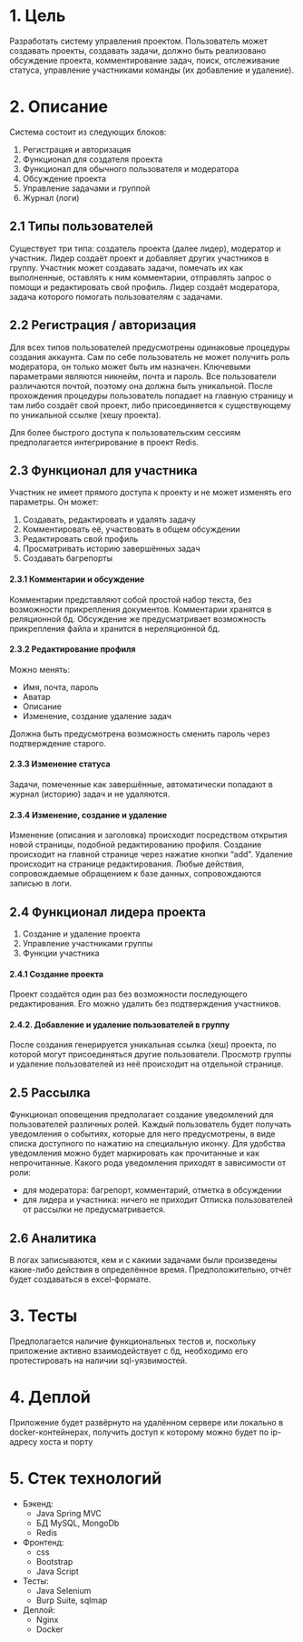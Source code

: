 # 1. Цель
Разработать систему управления проектом. Пользователь может создавать проекты, создавать задачи, должно быть реализовано обсуждение проекта, комментирование задач, поиск, отслеживание статуса, управление участниками команды (их добавление и удаление). 
# 2. Описание
Система состоит из следующих блоков:
 1. Регистрация и авторизация
 2. Функционал для создателя проекта
 3.	Функционал для обычного пользователя и модератора
 4.	Обсуждение проекта
 5.	Управление задачами и группой
 6.	Журнал (логи)
## 2.1 Типы пользователей
Существует три типа: создатель проекта (далее лидер), модератор и участник. Лидер создаёт проект и добавляет других участников в группу. Участник может создавать задачи, помечать их как выполненные, оставлять к ним комментарии, отправлять запрос о помощи и редактировать свой профиль. Лидер создаёт модератора, задача которого помогать пользователям с задачами.
## 2.2 Регистрация / авторизация
Для всех типов пользователей предусмотрены одинаковые процедуры создания аккаунта. Сам по себе пользователь не может получить роль модератора, он только может быть им назначен. Ключевыми параметрами являются никнейм, почта и пароль. Все пользователи различаются почтой, поэтому она должна быть уникальной. После прохождения процедуры пользователь попадает на главную страницу и там либо создаёт свой проект, либо присоединяется к существующему по уникальной ссылке (хешу проекта).

Для более быстрого доступа к пользовательским сессиям предполагается интегрирование в проект Redis. 
## 2.3 Функционал для участника
Участник не имеет прямого доступа к проекту и не может изменять его параметры. Он может:
1. Создавать, редактировать и удалять задачу
2. Комментировать её, участвовать в общем обсуждении
3. Редактировать свой профиль
4. Просматривать историю завершённых задач
5. Создавать багрепорты
#### 2.3.1 Комментарии и обсуждение
Комментарии представляют собой простой набор текста, без возможности прикрепления документов. Комментарии хранятся в реляционной бд. Обсуждение же предусматривает возможность прикрепления файла и хранится в нереляционной бд.
#### 2.3.2 Редактирование профиля
Можно менять:
- Имя, почта, пароль
- Аватар
- Описание
- Изменение, создание удаление задач

Должна быть предусмотрена возможность сменить пароль через подтверждение старого. 
#### 2.3.3 Изменение статуса
Задачи, помеченные как завершённые, автоматически попадают в журнал (историю) задач и не удаляются.
#### 2.3.4 Изменение, создание и удаление
Изменение (описания и заголовка) происходит посредством открытия новой страницы, подобной редактированию профиля. Создание  происходит на главной странице через нажатие  кнопки “add”. Удаление происходит на странице редактирования. Любые действия, сопровождаемые обращением к базе данных, сопровождаются записью в логи.
## 2.4 Функционал лидера проекта
1. Создание и удаление проекта
2. Управление участниками группы
3. Функции участника
#### 2.4.1 Создание проекта
Проект создаётся один раз без возможности последующего редактирования. Его можно удалить без подтверждения участников. 
#### 2.4.2. Добавление и удаление пользователей в группу
После создания генерируется уникальная ссылка (хеш) проекта, по которой могут присоединяться другие пользователи. Просмотр группы и удаление пользователей из неё происходит на отдельной странице.
## 2.5 Рассылка
Функционал оповещения предполагает создание уведомлений для пользователей различных ролей. Каждый пользователь будет получать уведомления о событиях, которые для него предусмотрены, в виде списка доступного по нажатию на специальную иконку. Для удобства уведомления можно будет маркировать как прочитанные и как непрочитанные. Какого рода уведомления приходят в зависимости от роли:
- для модератора: багрепорт, комментарий, отметка в обсуждении
- для лидера и участника: ничего не приходит
Отписка пользователей от рассылки не предусматривается.
## 2.6 Аналитика
В логах записываются, кем и с какими задачами были произведены какие-либо действия в определённое время. Предположительно, отчёт будет создаваться в excel-формате. 
# 3. Тесты
Предполагается наличие функциональных тестов и, поскольку приложение активно взаимодействует с бд, необходимо его протестировать на наличии sql-уязвимостей. 
# 4. Деплой
Приложение будет развёрнуто на удалённом сервере или локально в docker-контейнерах, получить доступ к которому можно будет по ip-адресу хоста и порту
# 5. Стек технологий
-	Бэкенд:
    -	Java Spring MVC
    -	БД MySQL, MongoDb
    -	Redis
-	Фронтенд:
    -	css
    -	Bootstrap
    -	Java Script
-	Тесты:
    -	Java Selenium
    -	Burp Suite, sqlmap
-	Деплой:
    -	Nginx
    -	Docker
